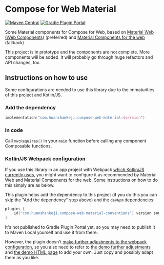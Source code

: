 # Compose for Web Material

[![Maven Central](https://img.shields.io/maven-central/v/com.huanshankeji/compose-web-material)](https://search.maven.org/artifact/com.huanshankeji/compose-web-material)
[![Gradle Plugin Portal](https://img.shields.io/gradle-plugin-portal/v/com.huanshankeji.compose-web-material-conventions)](https://plugins.gradle.org/plugin/com.huanshankeji.compose-web-material-conventions)

Some Material components for Compose for Web, based on [Material Web (Web Components)](https://github.com/material-components/material-web) (preferred) and [Material Components for the web](https://github.com/material-components/material-components-web) (fallback)

This project is in prototype and the components are not complete. More components will be added. It will probably go through huge refactors and API changes, too.

## Instructions on how to use
Some configurations are needed to use this library due to the immaturities of this project and Kotlin/JS.

### Add the dependency
```kotlin
implementation("com.huanshankeji:compose-web-material:$version")
```

### In code
Call `mwcRequires()` in your `main` function before calling any component Composable functions.

### Kotlin/JS Webpack configuration
If you use this library in an app project with Webpack [which Kotlin/JS currently uses](https://kotlinlang.org/docs/js-project-setup.html), you might want to configure it as recommended by Material Web and Material Components for the web. Some instructions on how to do this simply are as below.

This plugin helps add the dependency to this project (if you do this you can skip the "Add the dependency" step above) and the `devNpm` dependencies:
```kotlin
plugins {
    id("com.huanshankeji.compose-web-material-conventions") version someVersion
}
```

It's not published to Gradle Plugin Portal yet, so you may need to publish it to Maven Local yourself and use it from there.

However, the plugin doesn't [make further adjustments to the webpack configuration](https://kotlinlang.org/docs/js-project-setup.html#webpack-configuration-file), so you also need to refer to [the demo further adjustments](demo/webpack.config.d/further_adjustments.js) and [the demo HTML page](demo/html/demo.html) to add your own. Just copy and possibly adapt them as you like.
